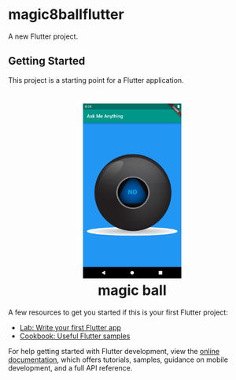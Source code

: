 # magic8ballflutter

A new Flutter project.

## Getting Started

This project is a starting point for a Flutter application.
<h1 align="center">
  <img alt="food_app_icon" src="https://github.com/AdjaroPatoussi/magicball/blob/main/screnn/Screenshot_20220914_130323.png" width="200px"/><br/>
  magic ball
</h1>


A few resources to get you started if this is your first Flutter project:

- [Lab: Write your first Flutter app](https://docs.flutter.dev/get-started/codelab)
- [Cookbook: Useful Flutter samples](https://docs.flutter.dev/cookbook)

For help getting started with Flutter development, view the
[online documentation](https://docs.flutter.dev/), which offers tutorials,
samples, guidance on mobile development, and a full API reference.
